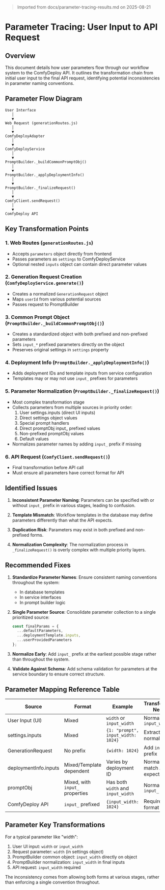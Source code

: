 > Imported from docs/parameter-tracing-results.md on 2025-08-21

# Parameter Tracing: User Input to API Request

## Overview

This document details how user parameters flow through our workflow system to the ComfyDeploy API. It outlines the transformation chain from initial user input to the final API request, identifying potential inconsistencies in parameter naming conventions.

## Parameter Flow Diagram

```
User Interface 
   │
   ▼
Web Request (generationRoutes.js)
   │
   ▼
ComfyDeployAdapter
   │
   ▼
ComfyDeployService
   │
   ▼
PromptBuilder._buildCommonPromptObj()
   │
   ▼
PromptBuilder._applyDeploymentInfo()
   │
   ▼
PromptBuilder._finalizeRequest()
   │
   ▼
ComfyClient.sendRequest()
   │
   ▼
ComfyDeploy API
```

## Key Transformation Points

### 1. Web Routes (`generationRoutes.js`)
- Accepts `parameters` object directly from frontend
- Passes parameters as `settings` to ComfyDeployService
- Optional nested `inputs` object can contain direct parameter values

### 2. Generation Request Creation (`ComfyDeployService.generate()`)
- Creates a normalized `GenerationRequest` object
- Maps `userId` from various potential sources
- Passes request to PromptBuilder

### 3. Common Prompt Object (`PromptBuilder._buildCommonPromptObj()`)
- Creates a standardized object with both prefixed and non-prefixed parameters
- Sets `input_*` prefixed parameters directly on the object
- Preserves original settings in `settings` property

### 4. Deployment Info (`PromptBuilder._applyDeploymentInfo()`)
- Adds deployment IDs and template inputs from service configuration
- Templates may or may not use `input_` prefixes for parameters

### 5. Parameter Normalization (`PromptBuilder._finalizeRequest()`)
- Most complex transformation stage
- Collects parameters from multiple sources in priority order:
  1. User settings.inputs (direct UI inputs)
  2. Direct settings object values 
  3. Special prompt handlers
  4. Direct promptObj input_ prefixed values
  5. Non-prefixed promptObj values
  6. Default values
- Normalizes parameter names by adding `input_` prefix if missing

### 6. API Request (`ComfyClient.sendRequest()`)
- Final transformation before API call
- Must ensure all parameters have correct format for API

## Identified Issues

1. **Inconsistent Parameter Naming**: Parameters can be specified with or without `input_` prefix in various stages, leading to confusion.

2. **Template Mismatch**: Workflow templates in the database may define parameters differently than what the API expects.

3. **Duplication Risk**: Parameters may exist in both prefixed and non-prefixed forms.

4. **Normalization Complexity**: The normalization process in `_finalizeRequest()` is overly complex with multiple priority layers.

## Recommended Fixes

1. **Standardize Parameter Names**: Ensure consistent naming conventions throughout the system:
   - In database templates
   - In service interfaces
   - In prompt builder logic

2. **Single Parameter Source**: Consolidate parameter collection to a single prioritized source:
   ```javascript
   const finalParams = {
     ...defaultParameters,
     ...deploymentTemplate.inputs,
     ...userProvidedParameters
   };
   ```

3. **Normalize Early**: Add `input_` prefix at the earliest possible stage rather than throughout the system.

4. **Validate Against Schema**: Add schema validation for parameters at the service boundary to ensure correct structure.

## Parameter Mapping Reference Table

| Source                  | Format               | Example                | Transformation Needed |
|-------------------------|----------------------|------------------------|------------------------|
| User Input (UI)         | Mixed                | `width` or `input_width` | Normalize to `input_width` |
| settings.inputs         | Mixed                | `{1: "prompt", input_width: 1024}` | Extract and normalize |
| GenerationRequest       | No prefix            | `{width: 1024}`        | Add `input_` prefix |
| deploymentInfo.inputs   | Mixed/Template dependent | Varies by deployment ID | Normalize or match API expectations |
| promptObj               | Mixed, with `input_` properties | Has both `width` and `input_width` | Normalize to `input_` |
| ComfyDeploy API         | `input_` prefixed    | `{input_width: 1024}`  | Required format |

## Parameter Key Transformations

For a typical parameter like "width":

1. User UI input: `width` or `input_width` 
2. Request parameter: `width` (in settings object)
3. PromptBuilder common object: `input_width` directly on object
4. PromptBuilder normalization: `input_width` in final inputs
5. API request: `input_width` required

The inconsistency comes from allowing both forms at various stages, rather than enforcing a single convention throughout. 